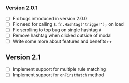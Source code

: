 ### Version 2.0.1
* [ ] Fix bugs introduced in version 2.0.0
* [ ] Fix need for calling `$.fn.Hashtag('trigger');` on load
* [ ] Fix scrolling to top bug on single hashtag `#`
* [ ] Remove hashtag when clicked outside of modal
* [ ] Write some more about features and benefits++

## Version 2.1
* [ ] Implement support for multiple rule matching
* [ ] Implement support for `onFirstMatch` method
